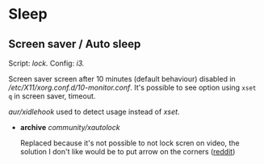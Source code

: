 # Sleep
## Screen saver / Auto sleep

Script: *lock.* Config: *i3.*

Screen saver screen after 10 minutes (default behaviour) disabled in */etc/X11/xorg.conf.d/10-monitor.conf*. It's possible to see option using `xset q` in screen saver, timeout.

*aur/xidlehook* used to detect usage instead of *xset*.

- **archive** *community/xautolock*

    Replaced because it's not possible to not lock scren on video, the solution I don't like would be to put arrow on the corners ([reddit](https://www.reddit.com/r/i3wm/comments/ak8fjy/how_do_you_guys_suspend_xautolocki3lock_when/))
